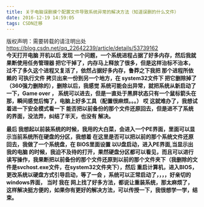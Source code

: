 ```yaml
---
title: 关于电脑误删摸个配置文件导致系统异常的解决方法（知道误删的什么文件）
date: 2016-12-19 14:59:05
tags: CSDN迁移
---
```

 版权声明：需要转载的请注明出处 https://blog.csdn.net/qq_22642239/article/details/53739162   
   **今天打开电脑 开机以后 发现 一个问题，一个系统进程占据了好多内存，然后我就果断使用任务管理器 把它干掉了，内存马上释放了很多，但是这样治标不治本，过不了多久这个进程又复活了，依然占据好多内存，鲁莽之下我把 那个进程所依赖的 可执行文件 拷贝出来一份到另一个地方，在 system32文件下 把它删除掉了（360强力删除的），删除以后，我感觉 系统可能会出异常，就把系统从新启动了一下，Game over ， 系统可以进去，但是一直处于黑屏状态只有一个鼠标箭头在那，瞬间感觉后悔了，电脑上好多工具（配置很麻烦。。。） 哎 这就难办了，我想试着进一下安全模式看一下 能否把以前备份的那个文件还原回去，但是进不了系统的界面，没法弄，纠结了半天，也没有 解决。**

 **最后 我想起以前装系统的时候，我用的大白菜，会进入一个PE界面，里面可以显示当前系统所在硬盘的分区，我想着 在这里是否可以把以前的那个系统文件还原回去，我做了一个系统盘，在 BIOS里面设置 以U盘启动，进入PE界面,当显示出 我的电脑 的时候，我迫不及待的打开，果然硬盘分区都可以看见，而且可以进行读写操作，我果断把以前备份的那个文件还原到以前的那个文件夹下（我删除的文件是svchost.exe文件，在system32文件夹下），然后 重启计算机，进入BIOS，更改系统以硬盘方式引导启动，等了一会 ，系统可以正常启动了，，，，好亲切的windows界面， 当时 我在 网上找了好多方法，都说让重装系统，那太麻烦了，这样解决挺方便的，如果你有更好的解决方法，可以传授一下，我很想学一学，结束。**

   
 